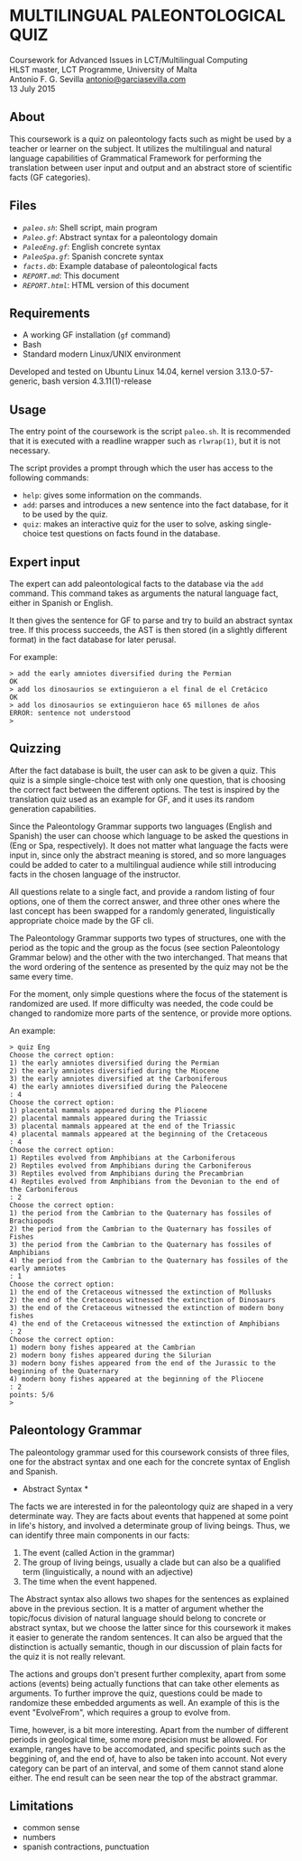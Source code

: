MULTILINGUAL PALEONTOLOGICAL QUIZ
==================================

Coursework for Advanced Issues in LCT/Multilingual Computing  
HLST master, LCT Programme, University of Malta  
Antonio F. G. Sevilla <antonio@garciasevilla.com>  
13 July 2015

About
-----
This coursework is a quiz on paleontology facts such as might be used by a
teacher or learner on the subject. It utilizes the multilingual and natural
language capabilities of Grammatical Framework for performing the translation
between user input and output and an abstract store of scientific facts (GF
categories).

Files
-----
* _`paleo.sh`_: Shell script, main program
* _`Paleo.gf`_: Abstract syntax for a paleontology domain
* _`PaleoEng.gf`_: English concrete syntax
* _`PaleoSpa.gf`_: Spanish concrete syntax
* _`facts.db`_: Example database of paleontological facts
* _`REPORT.md`_: This document
* _`REPORT.html`_: HTML version of this document

Requirements
------------
* A working GF installation (`gf` command)
* Bash
* Standard modern Linux/UNIX environment

Developed and tested on Ubuntu Linux 14.04, kernel version 3.13.0-57-generic,
bash version 4.3.11(1)-release

Usage
-----
The entry point of the coursework is the script `paleo.sh`. It is recommended
that it is executed with a readline wrapper such as `rlwrap(1)`, but it is not
necessary.

The script provides a prompt through which the user has access to the following
commands:
- `help`: gives some information on the commands.
- `add`: parses and introduces a new sentence into the fact database, for it to
  be used by the quiz.
- `quiz`: makes an interactive quiz for the user to solve, asking single-choice
  test questions on facts found in the database.

Expert input
------------
The expert can add paleontological facts to the database via the `add` command.
This command takes as arguments the natural language fact, either in Spanish or
English.

It then gives the sentence for GF to parse and try to build an abstract syntax
tree. If this process succeeds, the AST is then stored (in a slightly different
format) in the fact database for later perusal.

For example:

    > add the early amniotes diversified during the Permian
    OK
    > add los dinosaurios se extinguieron a el final de el Cretácico
    OK
    > add los dinosaurios se extinguieron hace 65 millones de años
    ERROR: sentence not understood
    > 

Quizzing
--------
After the fact database is built, the user can ask to be given a quiz. This quiz
is a simple single-choice test with only one question, that is choosing the
correct fact between the different options. The test is inspired by the
translation quiz used as an example for GF, and it uses its random generation
capabilities.

Since the Paleontology Grammar supports two languages (English and Spanish) the
user can choose which language to be asked the questions in (Eng or Spa,
respectively). It does not matter what language the facts were input in, since
only the abstract meaning is stored, and so more languages could be added to
cater to a multilingual audience while still introducing facts in the chosen
language of the instructor.

All questions relate to a single fact, and provide a random listing of four
options, one of them the correct answer, and three other ones where the last
concept has been swapped for a randomly generated, linguistically appropriate
choice made by the GF cli.

The Paleontology Grammar supports two types of structures, one with the period
as the topic and the group as the focus (see section Paleontology Grammar below)
and the other with the two interchanged. That means that the word ordering of
the sentence as presented by the quiz may not be the same every time.

For the moment, only simple questions where the focus of the statement is
randomized are used. If more difficulty was needed, the code could be changed to
randomize more parts of the sentence, or provide more options.

An example:

    > quiz Eng
    Choose the correct option:
    1) the early amniotes diversified during the Permian
    2) the early amniotes diversified during the Miocene
    3) the early amniotes diversified at the Carboniferous
    4) the early amniotes diversified during the Paleocene
    : 4
    Choose the correct option:
    1) placental mammals appeared during the Pliocene
    2) placental mammals appeared during the Triassic
    3) placental mammals appeared at the end of the Triassic
    4) placental mammals appeared at the beginning of the Cretaceous
    : 4
    Choose the correct option:
    1) Reptiles evolved from Amphibians at the Carboniferous
    2) Reptiles evolved from Amphibians during the Carboniferous
    3) Reptiles evolved from Amphibians during the Precambrian
    4) Reptiles evolved from Amphibians from the Devonian to the end of the Carboniferous
    : 2
    Choose the correct option:
    1) the period from the Cambrian to the Quaternary has fossiles of Brachiopods
    2) the period from the Cambrian to the Quaternary has fossiles of Fishes
    3) the period from the Cambrian to the Quaternary has fossiles of Amphibians
    4) the period from the Cambrian to the Quaternary has fossiles of the early amniotes
    : 1
    Choose the correct option:
    1) the end of the Cretaceous witnessed the extinction of Mollusks
    2) the end of the Cretaceous witnessed the extinction of Dinosaurs
    3) the end of the Cretaceous witnessed the extinction of modern bony fishes
    4) the end of the Cretaceous witnessed the extinction of Amphibians
    : 2
    Choose the correct option:
    1) modern bony fishes appeared at the Cambrian
    2) modern bony fishes appeared during the Silurian
    3) modern bony fishes appeared from the end of the Jurassic to the beginning of the Quaternary
    4) modern bony fishes appeared at the beginning of the Pliocene
    : 2
    points: 5/6
    >

Paleontology Grammar
--------------------
The paleontology grammar used for this coursework consists of three files, one
for the abstract syntax and one each for the concrete syntax of English and Spanish.

* Abstract Syntax *

The facts we are interested in for the paleontology quiz are shaped in a very
determinate way. They are facts about events that happened at some point in
life's history, and involved a determinate group of living beings. Thus, we can
identify three main components in our facts:

1. The event (called Action in the grammar)
2. The group of living beings, usually a clade but can also be a qualified term
   (linguistically, a nound with an adjective)
3. The time when the event happened.

The Abstract syntax also allows two shapes for the sentences as explained above
in the previous section.  It is a matter of argument whether the topic/focus
division of natural language should belong to concrete or abstract syntax, but
we choose the latter since for this coursework it makes it easier to generate
the random sentences. It can also be argued that the distinction is actually
semantic, though in our discussion of plain facts for the quiz it is not really
relevant.

The actions and groups don't present further complexity, apart from some actions
(events) being actually functions that can take other elements as arguments. To
further improve the quiz, questions could be made to randomize these embedded
arguments as well. An example of this is the event "EvolveFrom", which requires
a group to evolve from.

Time, however, is a bit more interesting. Apart from the number of different
periods in geological time, some more precision must be allowed. For example,
ranges have to be accomodated, and specific points such as the beggining of, and
the end of, have to also be taken into account. Not every category can be part
of an interval, and some of them cannot stand alone either. The end result can
be seen near the top of the abstract grammar.

Limitations
-----------
- common sense
- numbers
- spanish contractions, punctuation

<meta charset="UTF-8"></meta>
<link href="http://kevinburke.bitbucket.org/markdowncss/markdown.css" rel="stylesheet"></link>

